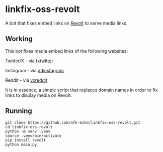 # linkfix-oss-revolt
A bot that fixes embed links on [Revolt](https://revolt.chat) to serve media links.

## Working
This bot fixes media embed links of the following websites:

Twitter/X - via [fxtwitter](https://github.com/FixTweet/FixTweet)

Instagram - via [ddinstagram](https://github.com/Wikidepia/InstaFix)

Reddit - via [vxreddit](https://github.com/dylanpdx/vxReddit)

It is in essence, a simple script that replaces domain names in order to fix links to display media on Revolt.

## Running
````
git clone https://github.com/afk-echo/linkfix-oss-revolt.git
cd linkfix-oss-revolt
python -m venv .venv
source .venv/bin/activate
pip install revolt
python main.py
````
